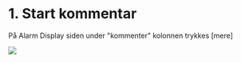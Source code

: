 # 1. Start kommentar

På Alarm Display siden under "kommenter" kolonnen trykkes \[mere]

![](../.gitbook/assets/start\_kommentar.png)
